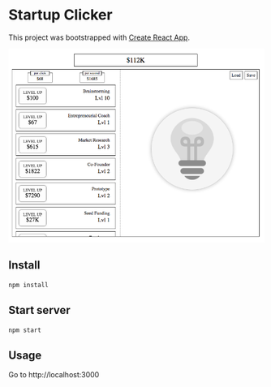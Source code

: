 # Startup Clicker

This project was bootstrapped with [Create React App](https://github.com/facebookincubator/create-react-app).

![Image](https://raw.githubusercontent.com/MichaelHoste/clicker/master/startup.png)

## Install

`npm install`

## Start server

`npm start`

## Usage

Go to http://localhost:3000
